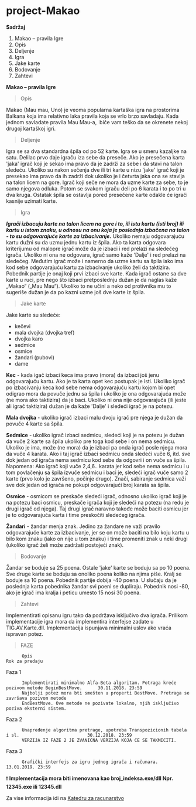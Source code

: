# project-Makao

**Sadržaj**
  1. Makao – pravila Igre	
  2. Opis	
  3. Deljenje	
  4. Igra	
  5. Jake karte	
  6. Bodovanje	
  7. Zahtevi	
  
**Makao – pravila Igre**
> Opis

  Makao (Mau mau, Uno) je veoma popularna kartaška igra na prostorima Balkana koja ima relativno laka pravila koja se vrlo            brzo savladaju. Kada jednom savladate pravila Mau Mau-a,  biće vam teško da se okrenete nekoj drugoj kartaškoj igri.

> Deljenje
 
  Igra se sa dva standardna špila od po 52 karte. Igra se u smeru kazaljke na satu. Delilac prvo daje igraču iza sebe da preseče. Ako je presečena karta 'jaka' igrač koji je sekao ima pravo da je zadrži za sebe i da stavi na talon sledeću. Ukoliko su nakon sečenja dve ili tri karte u nizu 'jake' igrač koji je presekao ima pravo da ih zadrži dok ukoliko je i četvrta jaka ona se stavlja na talon licem na gore. Igrač koji seče ne mora da uzme karte za sebe, to je samo njegova odluka. Potom se svakom igraču deli po 6 karata i to po tri u dva kruga. Ostatak špila se ostavlja pored presečene karte odakle će igrači kasnije uzimati karte.

> Igra

  **_Igrači izbacuju karte na talon licem na gore i to, ili istu kartu (isti broj) ili kartu u istom znaku, u odnosu na onu koja je poslednja izbačena na talon - to su odgovarajuće karte za izbacivanje._** Ukoliko nemaju odgovarajuću kartu dužni su da uzmu jednu kartu iz špila. Ako ta karta odgovara kriterijumu od malopre igrač može da je izbaci i red prelazi na sledećeg igrača. Ukoliko ni ona ne odgovara, igrač samo kaže 'Dalje' i red prelazi na sledećeg. Međutim igrač može i namerno da uzme kartu sa špila iako ima kod sebe odgovarajuću kartu za izbacivanje ukoliko želi da taktizira. Pobednik partije je onaj koji prvi izbaci sve karte. Kada igrač ostane sa dve karte u ruci, pre nego što izbaci pretposlednju dužan je da naglas kaže „Makao“ („Mau Mau“). Ukoliko to ne učini a neko od protivnika mu to sugeriše dužan je da po kazni uzme još dve karte iz špila.

> Jake karte

  Jake karte su sledeće:
  - kečevi
  - mala dvojka (dvojka tref)
  - dvojka karo
  - sedmice
  - osmice
  - žandari (pubovi)
  - dame
  
**Kec** - kada igač izbaci keca ima pravo (mora) da izbaci još jenu odgovarajuću kartu. Ako je ta karta opet kec postupak je isti. Ukoliko igrač po izbacivanju keca kod sebe nema odgovarajuću kartu kojom bi opet odigrao mora da povuče jednu sa špila i ukoliko je ona odgovarajuća može (ne mora ako taktizira) da je baci. Ukoliko ni ona nije odgovarajuća (ili jeste ali igrač taktizira) dužan je da kaže 'Dalje' i sledeći igrač je na potezu.

**Mala dvojka** - ukoliko igrač izbaci malu dvoju igrač pre njega je dužan da povuče 4 karte sa špila.

**Sedmice** - ukoliko igrač izbaci sedmicu, sledeći koji je na potezu je dužan da vuče 2 karte sa špila ukoliko pre toga kod sebe i on nema sedmicu. Ukoliko je ima, može (ne mora) da je izbaci pa onda igrač posle njega mora da vuče 4 karata. Ako i taj igrač izbaci sedmicu onda sledeći vuče 6, itd. sve dok jedan od igrača nema sedmicu kod sebe da odgovri i on vuče sa špila. Napomena: Ako igrač koji vuče 2,4,6.. karata jer kod sebe nema sedmicu i u tom povlačenju sa špila izvuče sedmicu i baci je, sledeći igrač vuče samo 2 karte (prvo kolo je završeno, počinje drugo). Znači, sabiranje sedmica važi sve dok jedan od igrača ne pokupi odgovarajući broj karata sa špila.

**Osmice** - osmicom se preskače sledeći igrač, odnosno ukoliko igrač koji je na potezu baci osmicu, preskače igrača koji je sledeći na potezu (na redu je drugi igrač od njega). Taj drugi igrač naravno takođe može baciti osmicu jer je to odgovarajuća karta i time preskočiti sledećeg igrača.

**Žandari** - žandar menja znak. Jedino za žandare ne važi pravilo odgovarajuće karte za izbacivanje, jer se on može baciti na bilo koju kartu u bilo kom znaku (iako on nije u tom znaku) i time promeniti znak u neki drugi (ukoliko igrač želi može zadržati postojeći znak).

> Bodovanje

  Žandar se boduje sa 25 poena. Ostale 'jake' karte se boduju sa po 10 poena. Sve druge karte se boduju sa onoliko poena koliko na njima piše. Kralj se boduje sa 10 poena. Pobednik partije dobija -40 poena. U slučaju da je poslednja karta pobednika žandar svi poeni se dupliraju. Pobednik nosi -80, ako je igrač ima kralja i peticu umesto 15 nosi 30 poena.

> Zahtevi

  Implementirati opisanu igru tako da podržava isključivo dva igrača. Prilikom implementacije igra mora da implementira interfejse zadate u TIG.AV.Karte.dll. Implementacija ispunjava minimalni uslov ako vraća ispravan potez.
  



  
  > FAZE

          Opis                                                                                           Rok za predaju

Faza 1 

          Implementirati minimalno Alfa-Beta algoritam. Potraga kreće pozivom metode BeginBestMove.      30.11.2018. 23:59
          Najbolji potez mora bti smešten u properti BestMove. Pretraga se završava pozivom metode 
          EndBestMove. Ove metode ne pozivate lokalno, njih isključivo poziva eksterni sistem.

Faza 2 

          Unapređenje algoritma pretrage, upotreba Transpozicionih tabela i sl.                          30.12.2018. 23:59
          VERZIJA IZ FAZE 2 JE ZVANICNA VERZIJA KOJA CE SE TAKMICITI.
          
Faza 3 

          Grafički interfejs za igru jednog igrača i računara.                                           13.01.2019. 23:59
          
          
:exclamation: **Implementacija mora biti imenovana kao broj_indeksa.exe/dll
Npr. 12345.exe ili 12345.dll**

Za vise informacija idi na [Katedru za racunarstvo](https://cs.elfak.ni.ac.rs/nastava/course/view.php?id=110)
